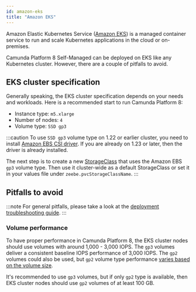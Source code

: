 ```yaml
---
id: amazon-eks
title: "Amazon EKS"
---
```


Amazon Elastic Kubernetes Service ([Amazon EKS](https://aws.amazon.com/eks/)) is a managed
container service to run and scale Kubernetes applications in the cloud or on-premises.

Camunda Platform 8 Self-Managed can be deployed on EKS like any Kubernetes cluster.
However, there are a couple of pitfalls to avoid.

## EKS cluster specification

Generally speaking, the EKS cluster specification depends on your needs and workloads.
Here is a recommended start to run Camunda Platform 8:

- Instance type: `m5.xlarge`
- Number of nodes: `4`
- Volume type: `SSD gp3`

:::caution
To use `SSD gp3` volume type on 1.22 or earlier cluster, you need to install
[Amazon EBS CSI driver](https://docs.aws.amazon.com/eks/latest/userguide/ebs-csi.html).
If you are already on 1.23 or later, then the driver is already installed.

The next step is to create a new
[StorageClass](https://docs.aws.amazon.com/eks/latest/userguide/storage-classes.html)
that uses the Amazon EBS `gp3` volume type. Then use it cluster-wide as a default
StorageClass or set it in your values file under `zeebe.pvcStorageClassName`.
:::

## Pitfalls to avoid

:::note
For general pitfalls, please take a look at the
[deployment troubleshooting guide](./troubleshooting.md).
:::

### Volume performance

To have proper performance in Camunda Platform 8, the EKS cluster nodes should use volumes
with around 1,000 - 3,000 IOPS. The `gp3` volumes deliver a consistent baseline IOPS performance
of 3,000 IOPS. The `gp2` volumes could also be used, but `gp2` volume type performance
[varies based on the volume size](https://docs.aws.amazon.com/AWSEC2/latest/UserGuide/general-purpose.html#gp2-performance).

It's recommended to use `gp3` volumes, but if only `gp2` type is available, then EKS cluster nodes
should use `gp2` volumes of at least 100 GB.
